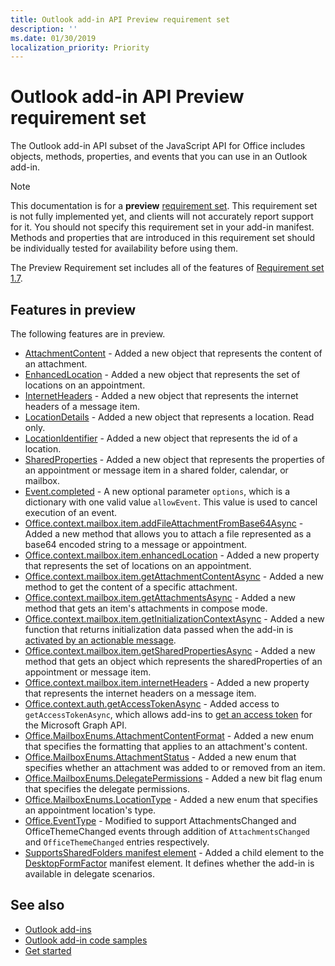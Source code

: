 ```yaml
---
title: Outlook add-in API Preview requirement set
description: ''
ms.date: 01/30/2019
localization_priority: Priority
---
```


# Outlook add-in API Preview requirement set

The Outlook add-in API subset of the JavaScript API for Office includes objects, methods, properties, and events that you can use in an Outlook add-in.

> [!NOTE]
> This documentation is for a **preview** [requirement set](/office/dev/add-ins/reference/requirement-sets/outlook-api-requirement-sets). This requirement set is not fully implemented yet, and clients will not accurately report support for it. You should not specify this requirement set in your add-in manifest. Methods and properties that are introduced in this requirement set should be individually tested for availability before using them.

The Preview Requirement set includes all of the features of [Requirement set 1.7](../requirement-set-1.7/outlook-requirement-set-1.7.md).

## Features in preview

The following features are in preview.

- [AttachmentContent](/javascript/api/outlook/office.attachmentcontent) - Added a new object that represents the content of an attachment.
- [EnhancedLocation](/javascript/api/outlook/office.enhancedlocation) - Added a new object that represents the set of locations on an appointment.
- [InternetHeaders](/javascript/api/outlook/office.internetheaders) - Added a new object that represents the internet headers of a message item.
- [LocationDetails](/javascript/api/outlook/office.locationdetails) - Added a new object that represents a location. Read only.
- [LocationIdentifier](/javascript/api/outlook/office.locationidentifier) - Added a new object that represents the id of a location.
- [SharedProperties](/javascript/api/outlook/office.sharedproperties) - Added a new object that represents the properties of an appointment or message item in a shared folder, calendar, or mailbox.
- [Event.completed](/javascript/api/office/office.addincommands.event#completed-options-) - A new optional parameter `options`, which is a dictionary with one valid value `allowEvent`. This value is used to cancel execution of an event.
- [Office.context.mailbox.item.addFileAttachmentFromBase64Async](office.context.mailbox.item.md#addfileattachmentfrombase64asyncbase64file-attachmentname-options-callback) - Added a new method that allows you to attach a file represented as a base64 encoded string to a message or appointment.
- [Office.context.mailbox.item.enhancedLocation](office.context.mailbox.item.md#enhancedlocation-enhancedlocationjavascriptapioutlookofficeenhancedlocation) - Added a new property that represents the set of locations on an appointment.
- [Office.context.mailbox.item.getAttachmentContentAsync](office.context.mailbox.item.md#getattachmentcontentasyncattachmentid-options-callback--attachmentcontentjavascriptapioutlookofficeattachmentcontent) - Added a new method to get the content of a specific attachment.
- [Office.context.mailbox.item.getAttachmentsAsync](office.context.mailbox.item.md#getattachmentsasyncoptions-callback--arrayattachmentdetailsjavascriptapioutlookofficeattachmentdetails) - Added a new method that gets an item's attachments in compose mode.
- [Office.context.mailbox.item.getInitializationContextAsync](office.context.mailbox.item.md#getinitializationcontextasyncoptions-callback) - Added a new function that returns initialization data passed when the add-in is [activated by an actionable message](https://docs.microsoft.com/outlook/actionable-messages/invoke-add-in-from-actionable-message).
- [Office.context.mailbox.item.getSharedPropertiesAsync](office.context.mailbox.item.md#getsharedpropertiesasyncoptions-callback) - Added a new method that gets an object which represents the sharedProperties of an appointment or message item.
- [Office.context.mailbox.item.internetHeaders](office.context.mailbox.item.md#internetheaders-internetheadersjavascriptapioutlookofficeinternetheaders) - Added a new property that represents the internet headers on a message item.
- [Office.context.auth.getAccessTokenAsync](https://docs.microsoft.com/office/dev/add-ins/develop/sso-in-office-add-ins#sso-api-reference) - Added access to `getAccessTokenAsync`, which allows add-ins to [get an access token](https://docs.microsoft.com/outlook/add-ins/authenticate-a-user-with-an-sso-token) for the Microsoft Graph API.
- [Office.MailboxEnums.AttachmentContentFormat](/javascript/api/outlook/office.mailboxenums.attachmentcontentformat) - Added a new enum that specifies the formatting that applies to an attachment's content.
- [Office.MailboxEnums.AttachmentStatus](/javascript/api/outlook/office.mailboxenums.attachmentstatus) - Added a new enum that specifies whether an attachment was added to or removed from an item.
- [Office.MailboxEnums.DelegatePermissions](/javascript/api/outlook/office.mailboxenums.delegatepermissions) - Added a new bit flag enum that specifies the delegate permissions.
- [Office.MailboxEnums.LocationType](/javascript/api/outlook/office.mailboxenums.locationtype) - Added a new enum that specifies an appointment location's type.
- [Office.EventType](/javascript/api/office/office.eventtype) - Modified to support AttachmentsChanged and OfficeThemeChanged events through addition of `AttachmentsChanged` and `OfficeThemeChanged` entries respectively.
- [SupportsSharedFolders manifest element](../../manifest/supportssharedfolders.md) - Added a child element to the [DesktopFormFactor](../../manifest/desktopformfactor.md) manifest element. It defines whether the add-in is available in delegate scenarios.

## See also

- [Outlook add-ins](https://docs.microsoft.com/outlook/add-ins/)
- [Outlook add-in code samples](https://developer.microsoft.com/outlook/gallery/?filterBy=Outlook,Samples,Add-ins)
- [Get started](https://docs.microsoft.com/outlook/add-ins/quick-start)
